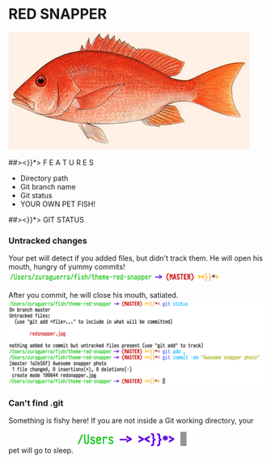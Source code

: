 # RED SNAPPER
![Red Snapper](https://raw.githubusercontent.com/ZuraGuerra/theme-red-snapper/master/redsnapper.jpg)

##><}}*> F E A T U R E S
+ Directory path
+ Git branch name
+ Git status
+ YOUR OWN PET FISH!

##><}}*> GIT STATUS
### Untracked changes
Your pet will detect if you added files, but didn't track them. He will open his mouth, hungry of yummy commits!
![fish shell untracked changes](https://raw.githubusercontent.com/ZuraGuerra/theme-red-snapper/master/hungry.png)

After you commit, he will close his mouth, satiated.
![fish shell commited](https://raw.githubusercontent.com/ZuraGuerra/theme-red-snapper/master/fed.png)

### Can't find .git
Something is fishy here! If you are not inside a Git working directory, your pet will go to sleep.
![fish shell not using git](https://raw.githubusercontent.com/ZuraGuerra/theme-red-snapper/master/fishy.png)

